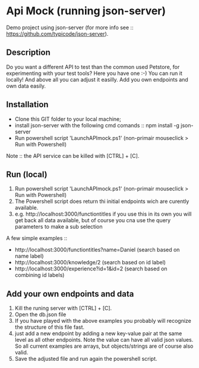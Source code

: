 # Api Mock (running json-server)

Demo project using json-server (for more info see :: https://github.com/typicode/json-server).

## Description

Do you want a different API to test than the common used Petstore, for experimenting with your test tools? Here you have one :-) You can run it locally! 
And above all you can adjust it easilly. Add you own endpoints and own data easily.

## Installation

- Clone this GIT folder to your local machine;
- install json-server with the following cmd comands :: npm install -g json-server
- Run powershell script 'LaunchAPImock.ps1' (non-primair mouseclick > Run with Powershell)

Note :: the API service can be killed with [CTRL] + [C].

## Run (local)

1. Run powershell script 'LaunchAPImock.ps1' (non-primair mouseclick > Run with Powershell)
1. The Powershell script does return thi initial endpoints wich are curently available.
1. e.g. http://localhost:3000/functiontitles if you use this in its own you will get back all data available, but of course you cna use the query parameters to make a sub selection

A few simple examples :: 

- http://localhost:3000/functiontitles?name=Daniel (search based on name label)
- http://localhost:3000/knowledge/2 (search based on id label)
- http://localhost:3000/experience?id=1&id=2 (search based on combining id labels)

## Add your own endpoints and data

1. Kill the runing server with [CTRL] + [C].
1. Open the db.json file
1. If you have played with the above examples you probably will recognize the structure of this file fast. 
1. just add a new endpoint by adding a new key-value pair at the same level as all other endpoints. Note the value can have all valid json values. So all current examples are arrays, but objects/strings are of course also valid. 
1. Save the adjusted file and run again the powershell script.